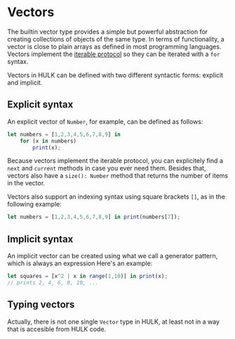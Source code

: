 # Vectors

The builtin vector type provides a simple but powerful abstraction for creating collections of objects of the same type. In terms of functionality, a vector is close to plain arrays as defined in most programming languages. Vectors implement the [iterable protocol](/iterables) so they can be iterated with a `for` syntax.

Vectors in HULK can be defined with two different syntactic forms: explicit and implicit.

## Explicit syntax

An explicit vector of `Number`, for example, can be defined as follows:

```js
let numbers = [1,2,3,4,5,6,7,8,9] in
    for (x in numbers)
        print(x);
```

Because vectors implement the iterable protocol, you can explicitely find a `next` and `current` methods in case you ever need them. Besides that, vectors also have a `size(): Number` method that returns the number of items in the vector.

Vectors also support an indexing syntax using square brackets `[]`, as in the following example:

```js
let numbers = [1,2,3,4,5,6,7,8,9] in print(numbers[7]);
```

## Implicit syntax

An implicit vector can be created using what we call a generator pattern, which is always an expression  Here's an example:

```js
let squares = [x^2 | x in range(1,10)] in print(x);
// prints 2, 4, 6, 8, 10, ...
```

## Typing vectors

Actually, there is not one single `Vector` type in HULK, at least not in a way that is accesible from HULK code.
